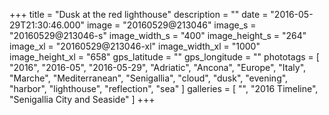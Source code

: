 +++
title = "Dusk at the red lighthouse"
description = ""
date = "2016-05-29T21:30:46.000"
image = "20160529@213046"
image_s = "20160529@213046-s"
image_width_s = "400"
image_height_s = "264"
image_xl = "20160529@213046-xl"
image_width_xl = "1000"
image_height_xl = "658"
gps_latitude = ""
gps_longitude = ""
phototags = [ "2016", "2016-05", "2016-05-29", "Adriatic", "Ancona", "Europe", "Italy", "Marche", "Mediterranean", "Senigallia", "cloud", "dusk", "evening", "harbor", "lighthouse", "reflection", "sea" ]
galleries = [ "", "2016 Timeline", "Senigallia City and Seaside" ]
+++
